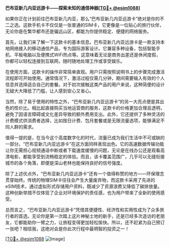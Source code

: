 **巴布亚新几内亚远游卡——探索未知的通信神器[[TG💪+ @esim1088](https://t.me/s/esim1088)]**

如果你正在计划前往巴布亚新几内亚，那么“巴布亚新几内亚远游卡”绝对是你的不二之选。这款手机卡不仅仅是一张普通的SIM卡，它更像是一位贴心的旅行伙伴，无论你是在繁华都市还是偏远山区，都能为你提供稳定、便捷的网络服务。

首先，让我们来了解一下这款卡的基本信息。巴布亚新几内亚远游卡是一款支持本地网络接入的移动通信产品，专为国际游客设计。它兼容多种设备，包括智能手机、平板电脑以及便携式WiFi热点等。这意味着无论是商务出差还是休闲度假，你都可以轻松连接到互联网，随时随地处理工作或享受娱乐。

在使用方面，这款卡的操作非常简单直观。用户只需按照说明书上的步骤完成激活流程即可开始使用。通常情况下，激活过程仅需几分钟，期间需要输入有效的个人信息并选择适合自己的套餐。对于初次接触这类产品的用户来说，这种简便的设计无疑大大降低了门槛，让人感到安心又省心。

当然，除了易于使用的特性之外，“巴布亚新几内亚远游卡”的另一大亮点便是其出色的性价比。相比起直接购买当地运营商的服务，这款卡的价格更加合理且透明，避免了因语言障碍或文化差异导致的额外费用支出。此外，它还提供了多种灵活的计费模式供消费者选择，比如按日计费、包月套餐或是无限流量选项，能够满足不同人群的需求。

值得一提的是，在当今这个高度数字化的时代，流量已成为我们生活中不可或缺的一部分。“巴布亚新几内亚远游卡”在这方面同样表现出色。它的高速数据传输功能让你无需担心视频通话中断或者下载速度缓慢的问题，无论是在线办公还是观看高清电影，都能享受到流畅稳定的体验。而且，该卡覆盖范围广，几乎可以无缝衔接城市的各个角落，即便是深山老林也能保持良好的信号强度。

除了上述优点外，“巴布亚新几内亚远游卡”还有一个值得称赞的地方——环保理念贯穿始终。传统的物理SIM卡往往会产生大量废弃物，而这款卡采用了先进的eSIM技术，通过虚拟形式存储用户资料，既减少了资源浪费又降低了碳排放量。这种创新举措不仅体现了企业对环境保护的责任感，也为用户带来了全新的使用感受。

总而言之，“巴布亚新几内亚远游卡”凭借其便捷性、经济性和实用性成为了众多旅行者的首选。无论你是第一次踏上这片神秘土地的新手，还是已经多次造访的老朋友，它都能助你一臂之力，让旅程变得更加轻松愉快。所以，还不赶紧为自己预订一张吧？相信我，这绝对会是你此次行程中最明智的投资之一！

[[TG💪+ @esim1088](https://t.me/s/esim1088) ![Image](https://i.postimg.cc/4NQfJmqS/Snipaste-2025-05-13-00-14-12.png)]